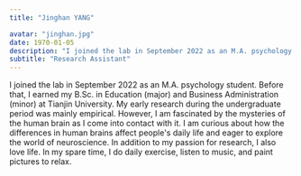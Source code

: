 ```yaml
---
title: "Jinghan YANG"

avatar: "jinghan.jpg"
date: 1970-01-05
description: "I joined the lab in September 2022 as an M.A. psychology student. Before that, I earned ..."
subtitle: "Research Assistant"
---
```


I joined the lab in September 2022 as an M.A. psychology student. Before that, I earned my B.Sc. in Education (major) and Business Administration (minor) at Tianjin University. My early research during the undergraduate period was mainly empirical. However, I am fascinated by the mysteries of the human brain as I come into contact with it. I am curious about how the differences in human brains affect people's daily life and eager to explore the world of neuroscience. In addition to my passion for research, I also love life. In my spare time, I do daily exercise, listen to music, and paint pictures to relax.
